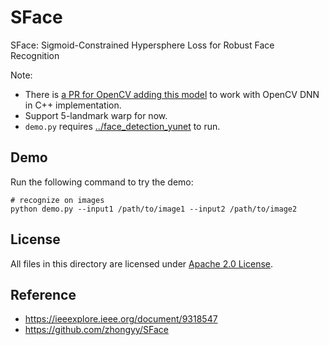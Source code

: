 # SFace

SFace: Sigmoid-Constrained Hypersphere Loss for Robust Face Recognition

Note:
- There is [a PR for OpenCV adding this model](https://github.com/opencv/opencv/pull/20422) to work with OpenCV DNN in C++ implementation.
- Support 5-landmark warp for now.
- `demo.py` requires [../face_detection_yunet](../face_detection_yunet) to run.

## Demo

Run the following command to try the demo:
```shell
# recognize on images
python demo.py --input1 /path/to/image1 --input2 /path/to/image2
```

## License

All files in this directory are licensed under [Apache 2.0 License](./LICENSE).

## Reference

- https://ieeexplore.ieee.org/document/9318547
- https://github.com/zhongyy/SFace
